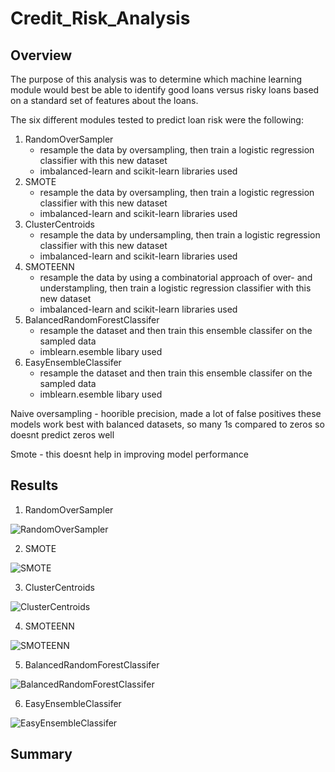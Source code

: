 # Credit_Risk_Analysis

## Overview


The purpose of this analysis was to determine which machine learning module would best be able to identify good loans versus risky loans based on a standard set of features about the loans. 

The six different modules tested to predict loan risk were the following:

1. RandomOverSampler
    - resample the data by oversampling, then train a logistic regression classifier with this new dataset
    - imbalanced-learn and scikit-learn libraries used
2. SMOTE
    - resample the data by oversampling, then train a logistic regression classifier with this new dataset
    - imbalanced-learn and scikit-learn libraries used
3. ClusterCentroids
    - resample the data by undersampling, then train a logistic regression classifier with this new dataset
    - imbalanced-learn and scikit-learn libraries used
4. SMOTEENN
    -  resample the data by using a combinatorial approach of over- and understampling, then train a logistic regression classifier with this new dataset
    - imbalanced-learn and scikit-learn libraries used
5. BalancedRandomForestClassifer
    - resample the dataset and then train this ensemble classifer on the sampled data
    - imblearn.esemble libary used
6. EasyEnsembleClassifer
    - resample the dataset and then train this ensemble classifer on the sampled data
    - imblearn.esemble libary used

Naive oversampling - hoorible precision, made a lot of false positives
these models work best with balanced datasets, so many 1s compared to zeros so doesnt predict zeros well

Smote - this doesnt help in improving model performance

## Results

1. RandomOverSampler

![RandomOverSampler](/Module-17-Challenge_Resources/Resources/RandomOverSampler_Results.png)



2. SMOTE

![SMOTE](../Module-17-Challenge_Resources/Resources/SMOTE_Results.png)

3. ClusterCentroids

![ClusterCentroids](../Resources/ClusterCentroids_Results.png)


4. SMOTEENN

![SMOTEENN](/Module-17-Challenge_Resources/Resources/SMOTEENN_Results.png)

5. BalancedRandomForestClassifer

![BalancedRandomForestClassifer](/Module-17-Challenge_ResourcesResources/BalRandomForestClassifer_Results.png)


6. EasyEnsembleClassifer

![EasyEnsembleClassifer](/Module-17-Challenge_Resources/Results/EasyEnsembleClassifer_Results.png)


## Summary
